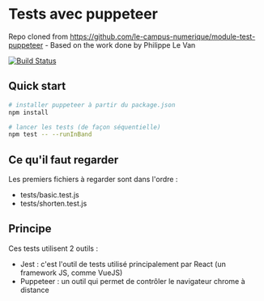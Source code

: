 Tests avec puppeteer
====================

Repo cloned from https://github.com/le-campus-numerique/module-test-puppeteer - Based on the work done by Philippe Le Van

[![Build Status](https://travis-ci.com/florent69/module-test-puppeteer.svg?branch=master)](https://travis-ci.com/florent69/module-test-puppeteer)

Quick start
-----------

```bash
# installer puppeteer à partir du package.json
npm install

# lancer les tests (de façon séquentielle)
npm test -- --runInBand
```

Ce qu'il faut regarder
----------------------

Les premiers fichiers à regarder sont dans l'ordre :

* tests/basic.test.js
* tests/shorten.test.js

Principe
--------

Ces tests utilisent 2 outils :

* Jest : c'est l'outil de tests utilisé principalement par React (un framework JS, comme VueJS)
* Puppeteer : un outil qui permet de contrôler le navigateur chrome à distance
